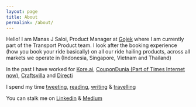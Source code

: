 ```yaml
---
layout: page
title: About
permalink: /about/
---
```


Hello! I am Manas J Saloi, Product Manager at [Gojek](https://www.go-jek.com/) where I am currently part of the Transport Product team. I look after the booking experience (how you book your ride basically) on all our ride hailing products, across all markets we operate in (Indonesia, Singapore, Vietnam and Thailand)

In the past I have worked for [Kore.ai](https://kore.ai/), [CouponDunia (Part of Times Internet now)](https://www.coupondunia.in/), [Craftsvilla](https://www.craftsvilla.com/) and [Directi](https://www.directi.com/)

I spend my time [tweeting](https://twitter.com/manas_saloi), [reading](https://www.goodreads.com/user/show/9698257-manas-saloi), [writing](https://www.linkedin.com/in/manassaloi/detail/recent-activity/posts/) & [travelling](https://solitarywankers.quora.com/)

You can stalk me on [Linkedin](https://www.linkedin.com/in/manassaloi/) & [Medium](https://medium.com/@manas_saloi)
